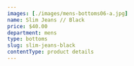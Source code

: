 ```yaml
---
images: [./images/mens-bottoms06-a.jpg]
name: Slim Jeans // Black
price: $40.00
department: mens
type: bottoms
slug: slim-jeans-black
contentType: product details
---
```

